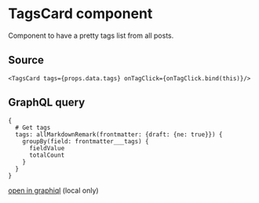 # TagsCard component

Component to have a pretty tags list from all posts.

## Source
```
<TagsCard tags={props.data.tags} onTagClick={onTagClick.bind(this)}/>
```

## GraphQL query
```
{
  # Get tags
  tags: allMarkdownRemark(frontmatter: {draft: {ne: true}}) {
    groupBy(field: frontmatter___tags) {
      fieldValue
      totalCount
    }
  }
}
```

[open in graphiql](http://localhost:8000/graphql?query=%7B%0A%20%20%23%20Get%20tags%0A%20%20tags%3A%20allMarkdownRemark(frontmatter%3A%20%7Bdraft%3A%20%7Bne%3A%20true%7D%7D)%20%7B%0A%20%20%20%20groupBy(field%3A%20frontmatter___tags)%20%7B%0A%20%20%20%20%20%20fieldValue%0A%20%20%20%20%20%20totalCount%0A%20%20%20%20%7D%0A%20%20%7D%0A%7D) (local only)